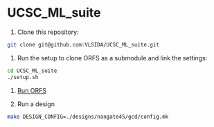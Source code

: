 # UCSC_ML_suite

1. Clone this repository:

```bash
git clone git@github.com:VLSIDA/UCSC_ML_suite.git
```

1. Run the setup to clone ORFS as a submodule and link the settings:

```bash
cd UCSC_ML_suite
./setup.sh

```

1. [Run ORFS](https://vlsida.github.io/chip-tutorials/orfs-installation.html#run-orfs-docker-image)

1. Run a design

```bash
make DESIGN_CONFIG=./designs/nangate45/gcd/config.mk
```
